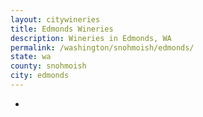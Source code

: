 ```yaml
---
layout: citywineries
title: Edmonds Wineries
description: Wineries in Edmonds, WA
permalink: /washington/snohmoish/edmonds/
state: wa
county: snohmoish
city: edmonds
---
```

-
